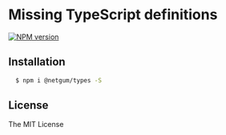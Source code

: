 # Missing TypeScript definitions

[![NPM version][npm-image]][npm-url]

## Installation

```bash
  $ npm i @netgum/types -S
```

## License

The MIT License

[npm-image]: https://badge.fury.io/js/%40netgum%2Ftypes.svg
[npm-url]: https://npmjs.org/package/@netgum/types

